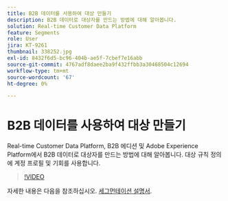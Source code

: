 ```yaml
---
title: B2B 데이터를 사용하여 대상 만들기
description: B2B 데이터로 대상자를 만드는 방법에 대해 알아봅니다.
solution: Real-time Customer Data Platform
feature: Segments
role: User
jira: KT-9261
thumbnail: 338252.jpg
exl-id: 8432f6d5-bc96-404b-ae5f-7cbef7e16abb
source-git-commit: 4767adf8daee2ba9f432ffbb3a30468504c12694
workflow-type: tm+mt
source-wordcount: '67'
ht-degree: 0%

---
```


# B2B 데이터를 사용하여 대상 만들기

Real-time Customer Data Platform, B2B 에디션 및 Adobe Experience Platform에서 B2B 데이터로 대상자를 만드는 방법에 대해 알아봅니다. 대상 규칙 정의에 계정 프로필 및 기회를 사용합니다.

>[!VIDEO](https://video.tv.adobe.com/v/338252?quality=12&learn=on)

자세한 내용은 다음을 참조하십시오. [세그먼테이션 설명서](https://experienceleague.adobe.com/docs/experience-platform/rtcdp/profile/profile-browse.html).
